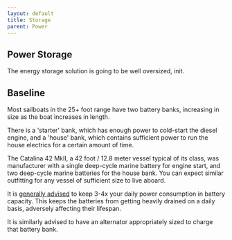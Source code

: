```yaml
---
layout: default
title: Storage
parent: Power
---
```


## Power Storage

The energy storage solution is going to be well oversized, init.

## Baseline
Most sailboats in the 25+ foot range have two battery banks, increasing in size as the boat increases in length.

There is a 'starter' bank, which has enough power to cold-start the diesel engine, and a 'house' bank, which contains
sufficient power to run the house electrics for a certain amount of time. 

The Catalina 42 MkII, a 42 foot / 12.8 meter vessel typical of its class, was manufacturer with a single deep-cycle marine battery for engine start, and two 
deep-cycle marine batteries for the house bank. You can expect similar outfitting for any vessel of sufficient size to live aboard.

It is [generally advised](https://www.westmarine.com/WestAdvisor/Sizing-Your-House-Battery-Bank) to keep 3-4x your daily power consumption in 
battery capacity. This keeps the batteries from getting heavily drained on a daily basis, adversely affecting their lifespan.

It is similarly advised to have an alternator appropriately sized to charge that battery bank.